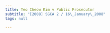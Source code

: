 ```yaml
---
title: Teo Cheow Kim v Public Prosecutor
subtitle: "[2008] SGCA 2 / 16\_January\_2008"
tags: null

---
```


